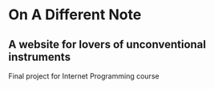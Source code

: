 # On A Different Note

## A website for lovers of unconventional instruments

Final project for Internet Programming course
